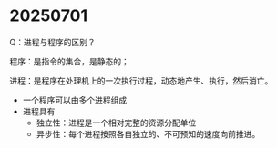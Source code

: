 # 20250701

Q：进程与程序的区别？

程序：是指令的集合，是静态的；

进程：是程序在处理机上的一次执行过程，动态地产生、执行，然后消亡。

- 一个程序可以由多个进程组成
- 进程具有
  - 独立性：进程是一个相对完整的资源分配单位
  - 异步性：每个进程按照各自独立的、不可预知的速度向前推进。